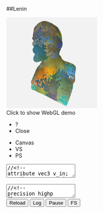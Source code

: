 
##Lenin

<div class="webgl" webgl_version="1" webgl_div="shader0" init="load_demo">
  <img class="link" src="images/lenin.png" title="Click to show WebGL demo" alt="WebGL demo"/><br/>
  <span>Click to show WebGL demo</span>
</div>

<div class="shader hidden" id="shader0" js="" fn="" style="width: 60%">
  <ul class="close">
    <li title="Info" class="help">?</li>
    <li title="Close Demo" class="close">Close</li>
  </ul>
  <ul class="menu">
    <li title="WebGL Canvas" class="canvas">Canvas</li>
    <li title="Vertex Shader" class="vs">VS</li>
    <li title="Pixel Shader" class="ps">PS</li>
  </ul>
  <canvas hide class="canvas"></canvas>
  <textarea hide class="vs hidden" spellcheck="false">//<!--
attribute vec3 v_in;
attribute vec3 vn_in;
attribute float vid_in;
varying vec3 pos;
varying vec3 vn;
varying float pid;
uniform mat3 cam;
uniform vec3 campos;
uniform float t;
uniform vec2 screen;
uniform float dmax;

void main() {

  vn = cam*vn_in;
  pid = floor( vid_in/3. );
  vec3 p = cam*v_in;
  pos = p/dmax;
  p = p+campos;
  float far = 10000.0;
  float near = 1.0;
  float z = p.z;
  p.x = p.x * screen.y/screen.x;
  p.z = far*(z-near)/(far-near);
  gl_Position = vec4(p,z);
}
//-->
  </textarea>
  <textarea hide class="ps hidden" spellcheck="false">//<!--
precision highp float;
varying vec3 pos;
varying vec3 vn;
varying float pid;
uniform float t;
const float pi = 3.14159265;
const float lperface = 16.;
uniform vec2 ltexsize;
uniform sampler2D ltex;


vec3 getc(float x) {
  vec3 colors[5];
  colors[0]=vec3(155, 55, 55)/255.;
  colors[1]=vec3(70, 60, 80)/255.;
  colors[2]=vec3(120, 60, 80)/255.;
  colors[3]=vec3(80, 60, 30)/255.;
  colors[4]=vec3(122, 101, 64)/255.;

  float v = floor( fract(abs(x)*7.)*5. );
  if(v==0.) return colors[0];
  if(v==1.) return colors[1];
  if(v==2.) return colors[2];
  if(v==3.) return colors[3];
  return colors[4];
}

void main() {
  vec3 norm = normalize(vn);
  vec2 px = 1./ltexsize;
  vec2 uv = vec2( fract(lperface*pid/ltexsize.x)+.5*px.x,
            floor(lperface*pid/ltexsize.x)/ltexsize.y+.5*px.y);
  float ka = .0, n = .0;
  vec3 c = vec3(0,0,0);
  for(float i=.0; i<lperface; i++ ) {
    vec4 l = texture2D( ltex, uv+i*vec2(px.x,0) );
    if( l.w == .0 ) continue;
    n++;
    vec3 ldir = l.xyz-pos;
    float d = 1.+length(ldir);
    float kd = 1./(0.75*d+0.25*n*d*d);
    kd = kd * abs(dot(normalize(ldir),norm));
    vec3 col = getc(l.x);
    c = c+col*kd;
  }
  gl_FragColor = vec4(c, 1);
}
//-->
  </textarea>
  <div hide class="help hidden"></div>
  <div class="buttons">
  <button title="Reload Shaders" class="reload">Reload</button>
  <button title="Output WebGL Info in Console" class="log">Log</button>
  <button title="Pause Rendering" class="pause">Pause</button>
  <button title="Go Fullscreen" class="fscreen">FS</button>
  </div>
  <div class="clear"></div>
</div>


<div>

<script src="js/common.js"></script>
<script src="js/loader.js"></script>
<script src="js/math.js"></script>
<script src="js/camera.js"></script>
<script src="js/webgl-quad.js"></script>
<script src="js/webgl.js"></script>


<script>
  var loader_lenin;

  function load_demo (cb) {

    var span = this.querySelector("span");
    var div = this;

    if( !loader_lenin || 
          loader_lenin.failed || 
            !loader_lenin.loaded )

      loader_lenin = load_resources( ["webgl/lenin2dec2.obj"], {} );

    loader_lenin.delay = 500;

    var fn = function(){ 
      if( loader_lenin.failed ) 
        alert("Loading " + loader_lenin.failed_src + " failed. Try realoading the page.");
      else if( ! loader_lenin.loaded ) 
        alert("Resources not loaded. Check console output (ctrl+shift+j or F12) and try reloading the page.");
      else {
        div.load_animation = true;
        lenin.call ( div, cb );
      }
    };

    if( ! this.load_animation )
      load_animation (loader_lenin, span, fn);
    else fn ();
  }

  var vb, nb, fcb, idb;
  var d_max=1; cells=8, lights_max=500;
  var lights=array(Math.pow(cells,3), null).map( function(){ return []; } );
  var lperface=16, lsorted=50, per_frame=20, ltexw, ltexh, ltex;

  function lenin (cb) {

    load_buffers();
    load_lights();

    var div = this.getAttribute("webgl_div");
    var canvas = document.querySelector( "div#"+div+" canvas" );

    var cam = camera_create( { canvas: canvas, nobind: false, personal: false, pos: vec3(0,0,400), speed: 10 } );
    var a=-Math.PI/4096., c=Math.cos(a), s=Math.sin(a);
    var mrot = mat3(vec3(c,0,s),vec3(0,1,0),vec3(-s,0,c));

    var opts = {
      bgcolor : [.95, .95, .95, 1],
      buffers : {v_in: vb, vn_in: nb, vid_in: idb},
      draw_size : vb.length/3,
      uniforms : {
        ltexsize: [ltexw,ltexh],
        cam: function(){ return cam.get_m(); }, 
        campos: function(){ return cam.get_pos(); },
        dmax: [d_max],
      },
      textures : { 
        ltex: { tex2d: 1, width: ltexw, height: ltexh, format: "RGBA", type: "FLOAT",
                  minf:"NEAREST", magf:"NEAREST", genmipmap: 0, 
                  data: function(frame,dt) { 
                          if( frame%per_frame == 0 ) return ltex;
                          return null;
                        },
               },
      },
      extensions : [ "OES_texture_float" ],
      onreload : function() { cam.reset_m(); },
      onclose : function() { camera_remove(cam); },
      onpause : function(s) { cam.pause(s); },
      onframe : function(frame,dt) {
        if( !cam.paused ) {
          cam.m = mul( cam.m, mrot );
          if(frame%per_frame == 0) compute_lights(cam);
        }
      },
    };
    opts.uniforms.cam.matrix_size = 3;
    cb (opts);
  }

  function load_buffers() {
    var m, v=[], vn=[], f=[];
    var reg = /^v\s+([-.\d]+)\s+([-.\d]+)\s+([-.\d]+)/gm;
    while( (m = reg.exec( loader_lenin.data[0])) !== null )
      v.push( parseFloat(m[1]), parseFloat(m[2]), parseFloat(m[3]) );

    reg = /^vn\s+([-.\d]+)\s+([-.\d]+)\s+([-.\d]+)/gm;
    while( (m = reg.exec( loader_lenin.data[0])) !== null )
      vn.push( parseFloat(m[1]), parseFloat(m[2]), parseFloat(m[3]) );

    reg = /^f\s+(\d+)\/\/\d+\s+(\d+)\/\/\d+\s+(\d+)\/\/\d+/gm;
    while( (m = reg.exec( loader_lenin.data[0])) !== null )
      f.push( parseFloat(m[1]), parseFloat(m[2]), parseFloat(m[3]) );

    vb = new Float32Array( f.length*3 );
    nb = new Float32Array( f.length*3 );
    idb = new Float32Array( f.length );
    idb.attrib_size = 1;
    fcb = new Float32Array( f.length );
    var fc = array(9,.0);
    var i;
    for(i=0; i<f.length; i++) {
      var fci = i%3;
      for(var t=0; t<3; t++) {
        fc[fci*3+t] = vb[i*3+t] = v[ (f[i]-1)*3+t ];
        nb[i*3+t] = vn[ (f[i]-1)*3+t ];
      }
      if( i > 0 && fci == 0 ) {
        face_center( i-3, fc );
      }
      idb[i] = i;
    }
    face_center( i-3, fc );
  }

  function face_center ( f, fc ) {
    for(var i=0; i<3; i++) {
      fcb[f+i] = (fc[i] + fc[i+3] + fc[i+6])/3.;
    }
    d_max = Math.max ( d_max, len([fcb[f],fcb[f+1],fcb[f+2]]) );
  }

  function load_lights() {

    for(var i=0;i<fcb.length;i++) fcb[i] = fcb[i]/d_max;

    for(var n=0; n<lights_max; n++) {
      
      var z = Math.random(), 
          y = Math.random(), 
          x = Math.random(), 
          w = 1.;//Math.random();

      var idx = Math.floor(z*cells)*cells*cells + 
                Math.floor(y*cells)*cells + 
                Math.floor(x*cells);

      lights[idx].push( vec4(x*2.-1.,y*2.-1.,z*2.-1.,w) );
      
    }

    var s = Math.ceil( Math.sqrt( fcb.length/3 ) );
    ltexw = lperface * s;
    ltexh = s;

    ltex = new Float32Array( ltexw * ltexh * 4 );
  }

  function compute_lights(cam) {
    var v = vec3(), logged = 0, lmin=[];
    clear(ltex,.0);
    for(var i=0; i<fcb.length/3; i++) {
      v[0] = fcb[i*3]; v[1] = fcb[i*3+1]; v[2] = fcb[i*3+2];
      v = mul( cam.m, v );
      var x = Math.floor( cells*(.5+.5*v[0]) ), 
          y = Math.floor( cells*(.5+.5*v[1]) ), 
          z = Math.floor( cells*(.5+.5*v[2]) );
      var asize = 0;
      lmin.length = lsorted;
      clear( lmin, null );
      for(var zz=Math.max(0,z-1); zz<=Math.min(cells-1,z+1); zz++)
      for(var yy=Math.max(0,y-1); yy<=Math.min(cells-1,y+1); yy++)
      for(var xx=Math.max(0,x-1); xx<=Math.min(cells-1,x+1); xx++) {
        var ls = lights[ zz*cells*cells+yy*cells+xx ];
        for(var t=0; t<ls.length; t++ ) {
          var l = ls[t];
          if( asize < lmin.length ) {
            l.dmin = len(sub(v,l));
            lmin[ asize++ ] = l;
          }
        }
      }
      if(asize) {
        lmin.length = asize;
        lmin.sort( function(a,b) { return a.dmin-b.dmin; } );
        for(var n=0; n<Math.min(asize,lperface); n++) {
          ltex[i*4*lperface+n*4+0] = lmin[n][0];
          ltex[i*4*lperface+n*4+1] = lmin[n][1];
          ltex[i*4*lperface+n*4+2] = lmin[n][2];
          ltex[i*4*lperface+n*4+3] = lmin[n][3];
        }
      }
    }
  }

</script>

</div>



